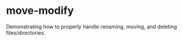 # move-modify
Demonstrating how to properly handle renaming, moving, and deleting files/directories. 
